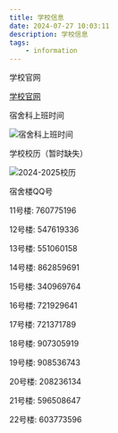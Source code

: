 ```yaml
---
title: 学校信息
date: 2024-07-27 10:03:11
description: 学校信息
tags:
    - information
---
```

学校官网

[学校官网](https://www.fjtcm.edu.cn/)

宿舍科上班时间

![宿舍科上班时间](宿舍科上班时间.png)

学校校历（暂时缺失）

![2024-2025校历](2024-2025校历.png)

宿舍楼QQ号

11号楼: 760775196

12号楼: 547619336

13号楼: 551060158

14号楼: 862859691

15号楼: 340969764

16号楼: 721929641

17号楼: 721371789

18号楼: 907305919

19号楼: 908536743

20号楼: 208236134

21号楼: 596508647

22号楼: 603773596